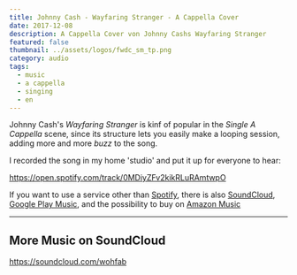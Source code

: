 ```yaml
---
title: Johnny Cash - Wayfaring Stranger - A Cappella Cover
date: 2017-12-08
description: A Cappella Cover von Johnny Cashs Wayfaring Stranger
featured: false
thumbnail: ../assets/logos/fwdc_sm_tp.png
category: audio
tags:
  - music
  - a cappella
  - singing
  - en
---
```


Johnny Cash's *Wayfaring Stranger* is kinf of popular in the *Single A Cappella* scene, since its structure lets you easily make a looping session, adding more and more *buzz* to the song.

I recorded the song in my home 'studio' and put it up for everyone to hear:

https://open.spotify.com/track/0MDiyZFv2kikRLuRAmtwpO

If you want to use a service other than [Spotify](https://open.spotify.com/track/0MDiyZFv2kikRLuRAmtwp0), there is also [SoundCloud](https://soundcloud.com/wohfab/wayfaring-stranger), [Google Play Music](https://play.google.com/store/music/album?id=Bar6vq3a7x7pzjxxgymzhuf4ybe), and the possibility to buy on [Amazon Music](http://amzn.to/2BKGVNk)

----

## More Music on SoundCloud

https://soundcloud.com/wohfab
